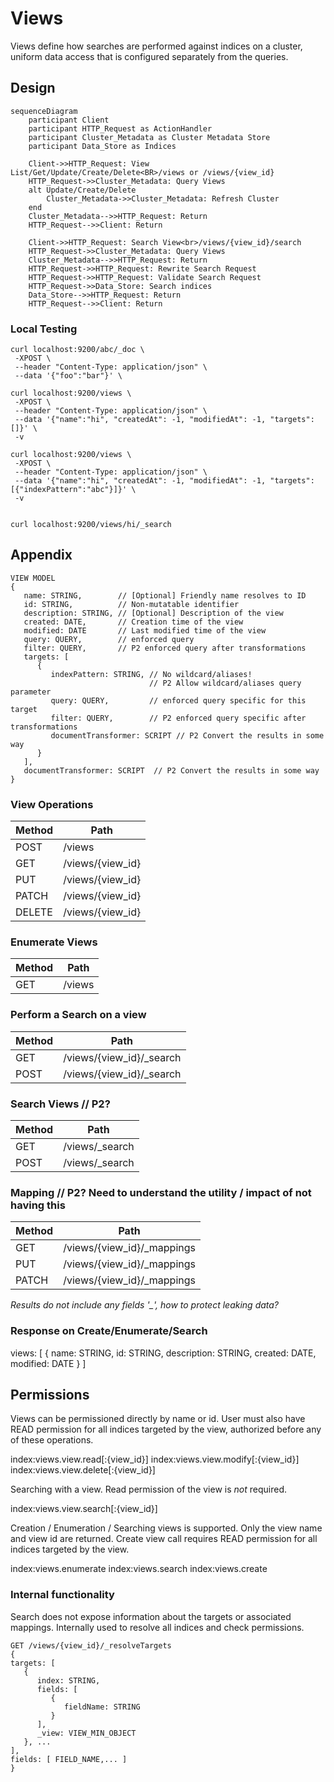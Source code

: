 # Views

Views define how searches are performed against indices on a cluster, uniform data access that is configured separately from the queries.


## Design

```mermaid
sequenceDiagram
    participant Client
    participant HTTP_Request as ActionHandler
    participant Cluster_Metadata as Cluster Metadata Store
    participant Data_Store as Indices

    Client->>HTTP_Request: View List/Get/Update/Create/Delete<BR>/views or /views/{view_id}
    HTTP_Request->>Cluster_Metadata: Query Views
    alt Update/Create/Delete
        Cluster_Metadata->>Cluster_Metadata: Refresh Cluster
    end
    Cluster_Metadata-->>HTTP_Request: Return
    HTTP_Request-->>Client: Return

    Client->>HTTP_Request: Search View<br>/views/{view_id}/search
    HTTP_Request->>Cluster_Metadata: Query Views
    Cluster_Metadata-->>HTTP_Request: Return
    HTTP_Request->>HTTP_Request: Rewrite Search Request
    HTTP_Request->>HTTP_Request: Validate Search Request
    HTTP_Request->>Data_Store: Search indices
    Data_Store-->>HTTP_Request: Return
    HTTP_Request-->>Client: Return
```


### Local Testing

```
curl localhost:9200/abc/_doc \
 -XPOST \
 --header "Content-Type: application/json" \
 --data '{"foo":"bar"}' \

curl localhost:9200/views \
 -XPOST \
 --header "Content-Type: application/json" \
 --data '{"name":"hi", "createdAt": -1, "modifiedAt": -1, "targets":[]}' \
 -v

curl localhost:9200/views \
 -XPOST \
 --header "Content-Type: application/json" \
 --data '{"name":"hi", "createdAt": -1, "modifiedAt": -1, "targets":[{"indexPattern":"abc"}]}' \
 -v


curl localhost:9200/views/hi/_search
```

## Appendix

```
VIEW MODEL
{
   name: STRING,        // [Optional] Friendly name resolves to ID
   id: STRING,          // Non-mutatable identifier
   description: STRING, // [Optional] Description of the view
   created: DATE,       // Creation time of the view
   modified: DATE       // Last modified time of the view
   query: QUERY,        // enforced query
   filter: QUERY,       // P2 enforced query after transformations
   targets: [
      {
         indexPattern: STRING, // No wildcard/aliases!
                               // P2 Allow wildcard/aliases query parameter
         query: QUERY,         // enforced query specific for this target
         filter: QUERY,        // P2 enforced query specific after transformations
         documentTransformer: SCRIPT // P2 Convert the results in some way
      }
   ],
   documentTransformer: SCRIPT  // P2 Convert the results in some way
}
```

### View Operations

| Method | Path |
| - | - |
| POST   | /views |
| GET    | /views/{view_id} |
| PUT    | /views/{view_id} | 
| PATCH  | /views/{view_id} | 
| DELETE | /views/{view_id} |

### Enumerate Views

| Method | Path |
| - | - |
| GET | /views |

### Perform a Search on a view
| Method | Path |
| - | - |
| GET  | /views/{view_id}/_search |
| POST | /views/{view_id}/_search |

### Search Views // P2?
| Method | Path |
| - | - |
| GET  | /views/_search |
| POST | /views/_search |

### Mapping // P2?  Need to understand the utility / impact of not having this
| Method | Path |
| - | - |
| GET   | /views/{view_id}/_mappings |
| PUT   | /views/{view_id}/_mappings |
| PATCH | /views/{view_id}/_mappings |


*Results do not include any fields '_', how to protect leaking data?*

### Response on Create/Enumerate/Search

views: [
   {
      name: STRING,
      id: STRING,
      description: STRING,
      created: DATE,
      modified: DATE
   }
]


## Permissions

Views can be permissioned directly by name or id.  User must also have READ permission for all indices targeted by the view, authorized before any of these operations.

index:views.view.read[:{view_id}]
index:views.view.modify[:{view_id}]
index:views.view.delete[:{view_id}]

Searching with a view. Read permission of the view is *not* required.

index:views.view.search[:{view_id}]

Creation / Enumeration / Searching views is supported.  Only the view name and view id are returned.  Create view call requires READ permission for all indices targeted by the view.

index:views.enumerate
index:views.search
index:views.create 

### Internal functionality

Search does not expose information about the targets or associated mappings.  Internally used to resolve all indices and check permissions.

```
GET /views/{view_id}/_resolveTargets
{
targets: [
   {
      index: STRING,
      fields: [
         {
            fieldName: STRING
         }
      ],
      _view: VIEW_MIN_OBJECT
   }, ...
],
fields: [ FIELD_NAME,... ]
}
```

